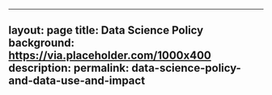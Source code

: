 
---
layout: page
title: Data Science Policy
background: https://via.placeholder.com/1000x400
description: 
permalink: data-science-policy-and-data-use-and-impact
---

